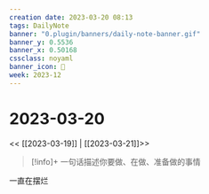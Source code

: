 ```yaml
---
creation date: 2023-03-20 08:13
tags: DailyNote
banner: "0.plugin/banners/daily-note-banner.gif"
banner_y: 0.5536
banner_x: 0.50168
cssclass: noyaml
banner_icon: 💌
week: 2023-12
---
```


# 2023-03-20

<< [[2023-03-19]] | [[2023-03-21]]>>


> [!info]+ 一句话描述你要做、在做、准备做的事情
> 


一直在摆烂



